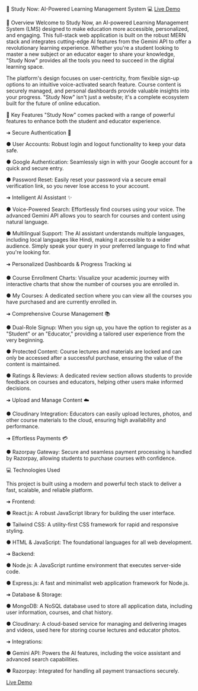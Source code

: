 🚀 Study Now: AI-Powered Learning Management System 💻
[Live Demo](https://studynow1.onrender.com)


🌟 Overview
Welcome to Study Now, an AI-powered Learning Management System (LMS) designed to make education more accessible, personalized, and engaging. This full-stack web application is built on the robust MERN stack and integrates cutting-edge AI features from the Gemini API to offer a revolutionary learning experience. Whether you're a student looking to master a new subject or an educator eager to share your knowledge, "Study Now" provides all the tools you need to succeed in the digital learning space.

The platform's design focuses on user-centricity, from flexible sign-up options to an intuitive voice-activated search feature. Course content is securely managed, and personal dashboards provide valuable insights into your progress. "Study Now" isn't just a website; it's a complete ecosystem built for the future of online education.


🚀 Key Features
"Study Now" comes packed with a range of powerful features to enhance both the student and educator experience.


➜ Secure Authentication 🔑

● User Accounts: Robust login and logout functionality to keep your data safe.

● Google Authentication: Seamlessly sign in with your Google account for a quick and secure entry.

● Password Reset: Easily reset your password via a secure email verification link, so you never lose access to your account.


➜ Intelligent AI Assistant ✨

● Voice-Powered Search: Effortlessly find courses using your voice. The advanced Gemini API allows you to search for courses and content using natural language.

● Multilingual Support: The AI assistant understands multiple languages, including local languages like Hindi, making it accessible to a wider audience. Simply speak your query in your preferred language to find what you're looking for.


➜ Personalized Dashboards & Progress Tracking 📊

● Course Enrollment Charts: Visualize your academic journey with interactive charts that show the number of courses you are enrolled in.

● My Courses: A dedicated section where you can view all the courses you have purchased and are currently enrolled in.


➜ Comprehensive Course Management 📚

● Dual-Role Signup: When you sign up, you have the option to register as a "Student" or an "Educator," providing a tailored user experience from the very beginning.

● Protected Content: Course lectures and materials are locked and can only be accessed after a successful purchase, ensuring the value of the content is maintained.

● Ratings & Reviews: A dedicated review section allows students to provide feedback on courses and educators, helping other users make informed decisions.


➜ Upload and Manage Content ☁️

● Cloudinary Integration: Educators can easily upload lectures, photos, and other course materials to the cloud, ensuring high availability and performance.


➜ Effortless Payments 💳

● Razorpay Gateway: Secure and seamless payment processing is handled by Razorpay, allowing students to purchase courses with confidence.


💻 Technologies Used

This project is built using a modern and powerful tech stack to deliver a fast, scalable, and reliable platform.

➜ Frontend:

● React.js: A robust JavaScript library for building the user interface.

● Tailwind CSS: A utility-first CSS framework for rapid and responsive styling.

● HTML & JavaScript: The foundational languages for all web development.

➜ Backend:

● Node.js: A JavaScript runtime environment that executes server-side code.

● Express.js: A fast and minimalist web application framework for Node.js.

➜ Database & Storage:

● MongoDB: A NoSQL database used to store all application data, including user information, courses, and chat history.

● Cloudinary: A cloud-based service for managing and delivering images and videos, used here for storing course lectures and educator photos.

➜ Integrations:

● Gemini API: Powers the AI features, including the voice assistant and advanced search capabilities.

● Razorpay: Integrated for handling all payment transactions securely.

[Live Demo](https://studynow1.onrender.com)
